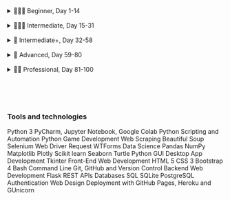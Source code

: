 <details>

<summary>👨🏻‍🎓 Beginner, Day 1-14</summary>

### 👨🏻‍🎓 Beginner

#### ✔ 1. [Working with Variables in Python to Manage Data](https://github.com/joysmith/python-by-angela-yu/tree/main/1%20Beginner/01%20Working%20with%20Variables%20in%20Python%20to%20Manage%20Data)

- Topics: Printing, Commenting, Debugging, String Manipulation, and Variables

#### ✔ 2. [Understanding Data Types and How to Manipulate Strings](https://github.com/joysmith/python-by-angela-yu/tree/main/1%20Beginner/02%20Understanding%20Data%20Types%20and%20How%20to%20Manipulate%20Strings)

- Topics: Data Types, Numbers, Operations, Type Conversion, f-Strings

#### ✔ 3. [Control Flow and Logical Operators](https://github.com/joysmith/python-by-angela-yu/tree/main/1%20Beginner/03%20Control%20Flow%20and%20Logical%20Operators)

- Topics: Conditional Statements, Logical Operators, Code Blocks and Scope

#### ✔ 4. [Randomisation and Python Lists](https://github.com/joysmith/python-by-angela-yu/tree/main/1%20Beginner/04%20Randomisation%20and%20Python%20Lists)

- Topics: Randomisation and Python Lists

#### ✔ 5. [Python Loops](https://github.com/joysmith/python-by-angela-yu/tree/main/1%20Beginner/05%20Python%20Loops)

- Topics: Python Loops

#### ✔ 6. [Python Functions & Karel](https://github.com/joysmith/python-by-angela-yu/tree/main/1%20Beginner/06%20Python%20Functions%20%26%20Karel)

- Topics: Functions, Code Blocks, and While Loops

#### ✔ 7. [Hangman](https://github.com/joysmith/python-by-angela-yu/tree/main/1%20Beginner/07%20Hangman)

- Topics: For & While Loops, IF/ELSE, Lists, Strings, Range, Random module, ASCII art, Improve User Experience

#### ✔ 8. [Function Parameters & Caesar Cipher](https://github.com/joysmith/python-by-angela-yu/tree/main/1%20Beginner/08%20Function%20Parameters%20%26%20Caesar%20Cipher)

- Topics: Functions with Inputs, Positional vs. Keyword Arguments

#### ✔ 9. [Dictionaries, Nesting and the Secret Auction](https://github.com/joysmith/python-by-angela-yu/tree/main/1%20Beginner/09%20Dictionaries%2C%20Nesting%20and%20the%20Secret%20Auction)

- Topics: Dictionaries and Nesting

#### ✔ 10. [Function Return Values and the Calculator Project](https://github.com/joysmith/python-by-angela-yu/tree/main/1%20Beginner/10%20Function%20Return%20Values%20and%20the%20Calculator%20Project)

- Topics: Functions with Outputs, Docstrings

#### 🏁 11. [Blackjack Capstone Project](https://github.com/joysmith/python-by-angela-yu/tree/main/1%20Beginner/11%20Blackjack%20Capstone%20Project)

- Blackjack Capstone Project
- Still a work in progress

#### ✔ 12. [Scope and Namespacing in Python](https://github.com/joysmith/python-by-angela-yu/tree/main/1%20Beginner/12%20Scope%20and%20Namespacing%20in%20Python)

- Topics: Namespaces, Local vs. Global Scope, Modifying a Global Variable, Python Constants

#### ✔ 13. [Debugging: How to Find and Fix Errors in your Code](https://github.com/joysmith/python-by-angela-yu/tree/main/1%20Beginner/13%20Debugging%20How%20to%20Find%20and%20Fix%20Errors%20in%20your%20Code)

- Topics: Describe the Problem, Reproduce the Bug, Evaluate Each Line, Use a print() Statement, Use a Debugger

#### ✔ 14. [Higher Lower Game Project](https://github.com/joysmith/python-by-angela-yu/tree/main/1%20Beginner/14%20Higher%20Lower%20Game%20Project)

- Topics: Using Dictionaries, Conditionals, Functions, Debugging, and Random module

</details>

<br>

<details>

<summary>🏋🏻‍♂️ Intermediate, Day 15-31</summary>

### 🏋🏻‍♂️ Intermediate

#### ✔ 15. [Local Development Environment Setup & the Coffee Machine Project](https://github.com/joysmith/python-by-angela-yu/tree/main/2%20Intermediate/15%20Local%20Development%20Environment%20Setup%20%26%20the%20Coffee%20Machine%20Project)

- Topics: Setup Local Development Environment and Coffee Machine Project, PEP8 Style Guide, Functions, Using Pycharm

#### ✔ 16. [Object Oriented Programming (OOP)](<https://github.com/joysmith/python-by-angela-yu/tree/main/2%20Intermediate/16%20Object%20Oriented%20Programming%20(OOP)>)

- Topics: Object Oriented Programming (OOP): Classes, Objects, Constructing Objects, Accessing Attributes, Add Python Packages, Modifying Object Attributes and Calling Methods

#### ✔ 17. [The Quiz Project & the Benefits of OOP](https://github.com/joysmith/python-by-angela-yu/tree/main/2%20Intermediate/17%20The%20Quiz%20Project%20%26%20the%20Benefits%20of%20OOP)

- Topics: Object Oriented Programming (OOP): Classes, Attributes, Class Constructors (init()), Methods

#### ✔ 18. [Turtle Graphics and GUIs](https://github.com/joysmith/python-by-angela-yu/tree/main/2%20Intermediate/18%20Turtle%20Graphics%20and%20GUIs)

- Topics: Turtle Graphics, Tuples, and Importing Modules

#### ✔ 19. [Instances, State and Higher Order Functions](https://github.com/joysmith/python-by-angela-yu/tree/main/2%20Intermediate/19%20Instances%2C%20State%20and%20Higher%20Order%20Functions)

- Topics: Turtle Graphics, Event listeners, Functions, Objects States and Instances, Turtle Coordinate System

#### ✔ 20. [Build the Snake Game Part 1: Animation & Coordinates](https://github.com/joysmith/python-by-angela-yu/tree/main/2%20Intermediate/20%20Build%20the%20Snake%20Game%20Part%201%20Animation%20%26%20Coordinates)

- Topics: Turtle module, Animating Snake Segments, OOP and classes

#### ✔ 21. [Build the Snake Game Part 2: Inheritance & List Slicing](https://github.com/joysmith/python-by-angela-yu/tree/main/2%20Intermediate/21%20Build%20the%20Snake%20Game%20Part%202%20Inheritance%20%26%20List%20Slicing)

- Topics: Turtle module, Class Inheritance, Slicing

#### ✔ 22. [Build Pong: The Famous Arcade Game](https://github.com/joysmith/python-by-angela-yu/tree/main/2%20Intermediate/22%20Build%20Pong%20The%20Famous%20Arcade%20Game)

- Topics: Turtle module, OOP: Classes, Game Logic

#### 🏁 23. [The Turtle Crossing Capstone Project](https://github.com/joysmith/python-by-angela-yu/tree/main/2%20Intermediate/23%20The%20Turtle%20Crossing%20Capstone%20Project)

- Topics: OOP: Constructor Classes, Inheritance, Turtle Coordinate System, Turtle Game engine

#### ✔ 24. [Files, Directories and Paths](https://github.com/joysmith/python-by-angela-yu/tree/main/2%20Intermediate/24%20Files%2C%20Directories%20and%20Paths)

- Topics: Open, Read, and Write to Files, Relative and Absolute File Paths, Readlines Method, Replace() Method, Strip() Method

#### ✔ 25. [Working with CSV Data and the Pandas Library](https://github.com/joysmith/python-by-angela-yu/tree/main/2%20Intermediate/25%20Working%20with%20CSV%20Data%20and%20the%20Pandas%20Library)

- Topics: CSV Library, Pandas Library: DataFrames and Series

#### ✔ 26. [List Comprehension & the NATO Pilot's Alphabet](https://github.com/joysmith/python-by-angela-yu/tree/main/2%20Intermediate/26%20List%20Comprehension%20%26%20the%20NATO%20Pilot's%20Alphabet)

- Topics: List Comprehension, Dictionary Comprehension, Iterate over Pandas DataFrames

#### ✔ 27. [Tkinter, \*args, \*\*kwargs and Creating GUI Programs](https://github.com/joysmith/python-by-angela-yu/tree/main/2%20Intermediate/27%20Tkinter%2C%20args%2C%20kwargs%20and%20Creating%20GUI%20Programs)

- Topics: Graphical User Interfaces with Tkinter (Widgets and Methods), Advanced Functions (\*Args, \*\*Kwargs)

#### ✔ 28. [Tkinter, Dynamic Typing and the Pomodoro GUI Application](https://github.com/joysmith/python-by-angela-yu/tree/main/2%20Intermediate/28%20Tkinter%2C%20Dynamic%20Typing%20and%20the%20Pomodoro%20GUI%20Application)

- Topics: Tkinter, Canvas Widget, Add Images to Tkinter, UI, Dynamic Typing

#### ✔ 29. [Building a Password Manager GUI App with Tkinter](https://github.com/joysmith/python-by-angela-yu/tree/main/2%20Intermediate/29%20Building%20a%20Password%20Manager%20GUI%20App%20with%20Tkinter)

- Topics: Tkinter: Working with Images and Setting up the Canvas, Using grid() and columnspan Dialogue boxes and pop-ups, Reviewed list comprehensions, and join() method

#### ✔ 30. [Errors, Exceptions and JSON Data: Improving the Password Manager](https://github.com/joysmith/python-by-angela-yu/tree/main/2%20Intermediate/30%20Errors%2C%20Exceptions%20and%20JSON%20Data%20Improving%20the%20Password%20Manager)

- Topics: Errors, Raising Exceptions, Write, read and update JSON Data, IndexError Handling, KeyError Handling, Exception Handling

#### 🏁 31. [Capstone Project - Flash Card App](https://github.com/joysmith/python-by-angela-yu/tree/main/2%20Intermediate/31%20Capstone%20Project%20-%20Flash%20Card%20App)

- Topics: Tkinter, Exception handling, Write, read and update JSON Data, Reading CSVs, Pandas, Opening and Writing to Files

</details>

<br>

<details>

<summary>💪 Intermediate+, Day 32-58</summary>

### 💪 Intermediate+

#### ✔ 32. [Send Email (smtplib) & Manage Dates (datetime): The Automated #### Birthday Wisher](<https://github.com/joysmith/python-by-angela-yu/tree/main/3%20Intermediate%20%2B%2B/32%20Send%20Email%20(smtplib)%20%26%20Manage%20Dates%20(datetime)%20The%20Automated%20Birthday%20Wisher>)

- Topics: Email SMTP, Datetime module, Pandas, Dictionary comprehensions

#### ✔ 33. [API Endpoints and API Parameters - ISS Overhead Notifier](https://github.com/joysmith/python-by-angela-yu/tree/main/3%20Intermediate%20%2B%2B/33%20API%20Endpoints%20and%20API%20Parameters%20-%20ISS%20Overhead%20Notifier)

- Topics: API: API Endpoints, Making API Calls, HTTP Codes, Exceptions, JSON Data, API Parameters, Python split() method

#### ✔ 34. [API Practice - Creating a GUI Quiz App](https://github.com/joysmith/python-by-angela-yu/tree/main/3%20Intermediate%20%2B%2B/34%20API%20Practice%20-%20Creating%20a%20GUI%20Quiz%20App)

- Topics: API: Review API Endpoints, Making API Calls, API Parameters, Unescaping HTML Entities, Class based Tkinter UI, Python Typing, Type Hints

#### ✔ 35. [Keys, Authentication & Environment Variables: Send SMS](https://github.com/joysmith/python-by-angela-yu/tree/main/3%20Intermediate%20%2B%2B/35%20Keys%2C%20Authentication%20%26%20Environment%20Variables%20Send%20SMS)

- Topics: API: API Keys, Authentication, Environment Variables, Sending SMS, Review python slicing

#### ✔ 36. [Stock Trading News Alert Project](https://github.com/joysmith/python-by-angela-yu/tree/main/3%20Intermediate%20%2B%2B/36%20Stock%20Trading%20News%20Alert%20Project)

- Topics: API: API Keys, Authentication, Sending Messages, working with JSON

#### ✔ 37. [Habit Tracking Pixel Project](https://github.com/joysmith/python-by-angela-yu/tree/main/3%20Intermediate%20%2B%2B/37%20Habit%20Tracking%20Pixel%20Project)

- Topics: Advanced Authentication and POST/PUT/DELETE Requests

#### ✔ 38. [Build a Workout Tracking App that Talks to Google Sheets!](https://github.com/joysmith/python-by-angela-yu/tree/main/3%20Intermediate%20%2B%2B/38%20Build%20a%20Workout%20Tracking%20App%20that%20Talks%20to%20Google%20Sheets!)

- Topics: APIs and making POST Requests, Python DateTime strftime(), Authorization Headers (Basic Authentication), Environment Variables, OpenAi GPT-3, Nutritionix API

#### 🏳️ 39. [Capstone Part 1: Flight Deal Finder](https://github.com/joysmith/python-by-angela-yu/tree/main/3%20Intermediate%20%2B%2B/39%20Capstone%20Part%201%20Flight%20Deal%20Finder)

- Topics: APIs and making POST Requests, Python DateTime strftime(), Timedelta in datetime module, OOP Classes, Exception Handling

#### 🏳️ 40. [Capstone Part 2: Flight Club!](https://github.com/joysmith/python-by-angela-yu/tree/main/3%20Intermediate%20%2B%2B/40%20Capstone%20Part%202%20Flight%20Club!)

- Topics: APIs and making POST Requests, Python DateTime strftime(), Timedelta in datetime module

#### ✔ 41. [Introduction to HTML](https://github.com/joysmith/python-by-angela-yu/tree/main/3%20Intermediate%20%2B%2B/41%20Introduction%20to%20HTML)

- Topics: Intro to HTML: HTML Tag, HTML Boilerplate, HTML Lists, HTML Image Elements, HTML Links and Anchor Tags

#### ✔ 42. [Intermediate HTML](https://github.com/joysmith/python-by-angela-yu/tree/main/3%20Intermediate%20%2B%2B/42%20Intermediate%20HTML)

- Topics: Intermediate HTML: HTML Tables, HTML Forms

#### ✔ 43. [Introduction to CSS](https://github.com/joysmith/python-by-angela-yu/tree/main/3%20Intermediate%20%2B%2B/43%20Introduction%20to%20CSS)

- Topics: Intro to CSS: Inline, Internal and External CSS, Debugging CSS Code, ID Selectors, Class Selectors, Tag Selectors

#### ✔ 44. [Intermediate CSS](https://github.com/joysmith/python-by-angela-yu/tree/main/3%20Intermediate%20%2B%2B/44%20Intermediate%20CSS)

- Topics: Intermediate CSS: Favicons, Box Model, CSS Display Property, Static and Relative Positioning, Absolute Positioning, Centering Elements with CSS, Font Styling, CSS Sizing, Font Properties

#### ✔ 45. [Web Scraping with Beautiful Soup](https://github.com/joysmith/python-by-angela-yu/tree/main/3%20Intermediate%20%2B%2B/45%20Web%20Scraping%20with%20Beautiful%20Soup)

- Topics: Scraping the Web with Beautiful Soup

#### ✔ 46. [Create a Spotify Playlist using the Musical Time Machine](https://github.com/joysmith/python-by-angela-yu/tree/main/3%20Intermediate%20%2B%2B/46%20Create%20a%20Spotify%20Playlist%20using%20the%20Musical%20Time%20Machine)

- Topics: Scraping the Web with Beautiful Soup, strip() method, list comprehensions, requests module

#### ✔ 47. [Create an Automated Amazon Price Tracker](https://github.com/joysmith/python-by-angela-yu/tree/main/3%20Intermediate%20%2B%2B/47%20Create%20an%20Automated%20Amazon%20Price%20Tracker)

- Topics: Scraping the Web with Beautiful Soup, strip() method, smtplib module, requests module

#### ✔ 48. [Selenium Webdriver and Game Playing Bot](https://github.com/joysmith/python-by-angela-yu/tree/main/3%20Intermediate%20%2B%2B/48%20Selenium%20Webdriver%20and%20Game%20Playing%20Bot)

- Topics: Scraping with Selenium: Webdriver, Finding and Selecting Elements on a website, automate forms, clicking buttons; Advanced Web Scraping

#### ✔ 49. [Automating Job Applications on LinkedIn](https://github.com/joysmith/python-by-angela-yu/tree/main/3%20Intermediate%20%2B%2B/49%20Automating%20Job%20Applications%20on%20LinkedIn)

- Topics: Scraping with Selenium: Webdriver, Finding and Selecting Elements on a website; Exception Handling: NoSuchElementException

#### ✔ 50. [Automated Tinder Swiper](https://github.com/joysmith/python-by-angela-yu/tree/main/3%20Intermediate%20%2B%2B/50%20Automated%20Tinder%20Swiper)

- Topics: Selenium (Xpath, window_handles, switch_to_window, ElementClickInterceptedException) and Python

#### ✔ 51. [Internet Speed Twitter Complaint Bot](https://github.com/joysmith/python-by-angela-yu/tree/main/3%20Intermediate%20%2B%2B/51%20Internet%20Speed%20Twitter%20Complaint%20Bot)

- Topics: Selenium (Xpath), Python, Review Classes and methods

#### ✔ 52. [Instagram Follower Bot](https://github.com/joysmith/python-by-angela-yu/tree/main/3%20Intermediate%20%2B%2B/52%20Instagram%20Follower%20Bot)

- Topics: Selenium, Python, Classes, Exception Handling

#### ✔ 53. [Automated Data Entry Job](https://github.com/joysmith/python-by-angela-yu/tree/main/3%20Intermediate%20%2B%2B/53%20Automated%20Data%20Entry%20Job)

- Topics: Selenium, Python, Selenium

#### ✔ 54. [Introduction to Web Development with Flask](https://github.com/joysmith/python-by-angela-yu/tree/main/3%20Intermediate%20%2B%2B/54%20Introduction%20to%20Web%20Development%20with%20Flask)

- Topics: Python, Flask Framework

#### ✔ 55. [HTML & URL Parsing in Flask and the Higher Lower Game](https://github.com/joysmith/python-by-angela-yu/tree/main/3%20Intermediate%20%2B%2B/55%20HTML%20%26%20URL%20Parsing%20in%20Flask%20and%20the%20Higher%20Lower%20Game)

- Topics: Advanced Decorators, Rendering HTML, Parsing URLs and Flask Debugging

#### ✔ 56. [Rendering HTML/Static Files and Name Card Project](https://github.com/joysmith/python-by-angela-yu/tree/main/3%20Intermediate%20%2B%2B/56%20Rendering%20HTMLStatic%20Files%20and%20Name%20Card%20Project)

- Topics: Static files, HTML/CSS File Rendering and a Flask Personal Site

#### ✔ 57. [Templating with Jinja and Blog Project](https://github.com/joysmith/python-by-angela-yu/tree/main/3%20Intermediate%20%2B%2B/57%20Templating%20with%20Jinja%20and%20Blog%20Project)

- Topics: URL Building and Templating with Jinja in a Flask Application

#### ✔ 58. [Bootstrap](https://github.com/joysmith/python-by-angela-yu/tree/main/3%20Intermediate%20%2B%2B/58%20Bootstrap)

- Topics: Bootstrap layout, Bootstrap Components

</details>

<br>

<details>

<summary>🚀 Advanced, Day 59-80</summary>

### 🚀 Advanced

#### ✔ 59. [Upgraded Blog with Bootstrap](https://github.com/joysmith/python-by-angela-yu/tree/main/4%20Advanced/59%20Upgraded%20Blog%20with%20Bootstrap)

- Topics: Bootstrap templates for a multi-page Website, Dynamically generate pages, Interactive and adaptive Nav bars, Mobile responsiveness, API, Jinja to render templates

#### ✔ 60. [HTML Forms with Flask](https://github.com/joysmith/python-by-angela-yu/tree/main/4%20Advanced/60%20HTML%20Forms%20with%20Flask)

- Topics: POST requests with Flask, HTML Forms, send emails with smtplib

#### ✔ 61. [Building Advanced Forms with WTForms](https://github.com/joysmith/python-by-angela-yu/tree/main/4%20Advanced/61%20Building%20Advanced%20Forms%20with%20WTForms)

- Topics: Flask-Bootstrap, Flask-WTF extension to create Forms, Form Validation, Jinja and Flask-Bootstrap Template Inheritance

#### ✔ 62. [Flask, WTForms, Bootstrap and CSV - Coffee & Wifi Project](https://github.com/joysmith/python-by-angela-yu/tree/main/4%20Advanced/62%20Flask%2C%20WTForms%2C%20Bootstrap%20and%20CSV%20-%20Coffee%20%26%20Wifi%20Projectv)

- Topics: Advanced Flask, WTForms, Bootstrap, Jinja, CSS and CSV

#### ✔ 63. [Databases and with SQLite and SQLAlchemy](https://github.com/joysmith/python-by-angela-yu/tree/main/4%20Advanced/63%20Databases%20and%20with%20SQLite%20and%20SQLAlchemy)

- Topics: Flask, SQLite Databases (SQLite3; SQLAlchemy), CRUD Operations with SQLAlchemy

#### ✔ 64. [My Top 10 Movies Website](https://github.com/joysmith/python-by-angela-yu/tree/main/4%20Advanced/64%20My%20Top%2010%20Movies%20Website)

- Topics: Flask, SQLite Databases (SQLite3; SQLAlchemy), CRUD Operations with SQLAlchemy, requests module

#### ✔ 65. [Web Design School - How to Create a Website that People will Love](https://github.com/joysmith/python-by-angela-yu/tree/main/4%20Advanced/65%20Web%20Design%20School%20-%20How%20to%20Create%20a%20Website%20that%20People%20will%20Love)

- Topics: Color Theory, Typography, User Interface (UI) Design, User Experience (UX) Design, Daily UI

#### ✔ 66. [Building Your Own API with RESTful Routing](https://github.com/joysmith/python-by-angela-yu/tree/main/4%20Advanced/66%20Building%20Your%20Own%20API%20with%20RESTful%20Routing)

- Topics: REST APIs, HTTP GET, POST PUT, PATCH, DELETE, (CRUD), API Documentation, Postman (API Testing Tool)

#### 🏳️ 67. [Blog Capstone Project Part 3 - RESTful Routing](https://github.com/joysmith/python-by-angela-yu/tree/main/4%20Advanced/67%20Blog%20Capstone%20Project%20Part%203%20-%20RESTful%20Routing)

- Topics: SQLAlchemy, WTForms, Datetime module, Jinja Templating

#### ✔ 68. [Authentication with Flask](https://github.com/joysmith/python-by-angela-yu/tree/main/4%20Advanced/68%20Authentication%20with%20Flask)

- Topics: Authentication, Encryption and Hashing, Salting Passwords, Hashing and Salting using Wekzeug, Flask-Login, Flask Flash Messages Passing Authentication Status to Templates (Template Inheritance)

#### 🏳️ 69. [Blog Capstone Project Part 4 - Adding Users](https://github.com/joysmith/python-by-angela-yu/tree/main/4%20Advanced/69%20Blog%20Capstone%20Project%20Part%204%20-%20Adding%20Users)

- Topics: Flask, Get/POST requests, flask-gravatar, Relational Databases(SQLAlchemy) CKEditorField, Python decorators, WTForm, Werkzeug (hash and salt passwords), Gravatar

#### ✔ 70. [Deploying Your Web Application with Heroku](https://github.com/joysmith/python-by-angela-yu/tree/main/4%20Advanced/70%20Deploying%20Your%20Web%20Application%20with%20Heroku)

- Topics: Git, Github, and Version Control: Git Commands, Creating a Remote Repository, Creating Files (.gitignore), Branching, Merging, Cloning, Forking, Pull vs Push Requests

#### ✔ 71. [Data Exploration with Pandas: College Major](https://github.com/joysmith/python-by-angela-yu/tree/main/4%20Advanced/71%20Data%20Exploration%20with%20Pandas%20College%20Major)

- Topics: Flask, Web Hosting (Render), .gitignore, Version Control, Environment Variables, Gunicorn, PostgreSQL

#### ✔ 72. [Data Visualisation with Matplotlib: Programming Languages](https://github.com/joysmith/python-by-angela-yu/tree/main/4%20Advanced/72%20Data%20Visualisation%20with%20Matplotlib%20Programming%20Languages)

- Topics: Pandas, Python, Beautiful Soup (Web Scraping)

#### ✔ 73. [Aggregate & Merge Data with Pandas: Analyse the LEGO Dataset](https://github.com/joysmith/python-by-angela-yu/tree/main/4%20Advanced/73%20Aggregate%20%26%20Merge%20Data%20with%20Pandas%20Analyse%20the%20LEGO%20Dataset)

- Topics: Matplotlib, Pandas, Python

#### ✔ 74. [Google Trends Data: Resampling and Visualising Time Series](https://github.com/joysmith/python-by-angela-yu/tree/main/4%20Advanced/74%20Google%20Trends%20Data%20Resampling%20and%20Visualising%20Time%20Series)

- Topics: Matplotlib (Create line, bar charts, scatter plot), Use relational databases by using primary and foreign keys, Pandas (.agg(), .groupby(), .merge(), .sort_values(), .value_counts(), .rename()), Python

#### ✔ 75. [Beautiful Plotly Charts & Analysing the Android App Store](https://github.com/joysmith/python-by-angela-yu/tree/main/4%20Advanced/75%20Beautiful%20Plotly%20Charts%20%26%20Analysing%20the%20Android%20App%20Store)

- Topics: Pandas and Matplotlib: Data Cleaning, Resampling Time Series Data, Converting to Datetime, Data Visualisation (Line Charts, Locators, DateFormatters, Line Style, and Markers)

#### ✔ 76. [Computation with NumPy and N-Dimensional Arrays](https://github.com/joysmith/python-by-angela-yu/tree/main/4%20Advanced/76%20Computation%20with%20NumPy%20and%20N-Dimensional%20Arrays)

- Topics: Pandas (Data Cleaning: Removing NaN Values, Finding and Removing Duplicates, Dropping Unused Columns, Removing NaN Values, Converting Data to Numeric Types, Working with Nested Column Data) and Plotly ( Pie, Donut, Bar Charts, Box Plots, Scatter Plots, Colour Scales)

#### ✔ 77. [Linear Regression and Data Visualisation with Seaborn](https://github.com/joysmith/python-by-angela-yu/tree/main/4%20Advanced/77%20Linear%20Regression%20and%20Data%20Visualisation%20with%20Seaborn)

- Topics: Numpy: Generating and Manipulating ndarrays, Broadcasting, Scalars and Matrix Multiplication, Linear Algebra with Vectors, Manipulating Images as ndarrays

#### ✔ 78. [Analysing the Nobel Prize with Plotly, Matplotlib & Seaborn](https://github.com/joysmith/python-by-angela-yu/tree/main/4%20Advanced/78%20Analysing%20the%20Nobel%20Prize%20with%20Plotly%2C%20Matplotlib%20%26%20Seaborn)

- Topics: Seaborn (Regression a scatter plot, Bubble charts), Matplotlib, Pandas, Linear regression with scikit-learn, convert data with floor division.

#### ✔ 79. [The Tragic Discovery of Handwashing: t-Tests & Distributions](https://github.com/joysmith/python-by-angela-yu/tree/main/4%20Advanced/79%20The%20Tragic%20Discovery%20of%20Handwashing%20t-Tests%20%26%20Distributions)

- Topics: Seaborn , Matplotlib, Plotly

#### 🏳️ 80. [Capstone Project - Predict House Prices](https://github.com/joysmith/python-by-angela-yu/tree/main/4%20Advanced/80%20Capstone%20Project%20-%20Predict%20House%20Prices)

- Topics: Matplotlib, Plotly, Numpy, Scipy, T-tests

</details>

<br>

<details>

<summary>👨‍💻 Professional, Day 81-100</summary>

### 👨‍💻 Professional

#### ✔ 81. [Portfolio Project - Text to Morse Code Converter](https://github.com/joysmith/python-by-angela-yu/tree/main/5%20Professional/81%20Portfolio%20Project%20-%20Text%20to%20Morse%20Code%20Converter)

- Topics: Seaborn, Plotly

#### ✔ 82. [Portfolio Project - A website to show off your skills and the things I built](https://github.com/joysmith/python-by-angela-yu/tree/main/5%20Professional/82%20Portfolio%20Project%20-%20A%20website%20to%20show%20off%20your%20skills%20and%20the%20things%20I%20built)

-

#### ✔ 83. [Portfolio Project - Built a text-based version of the Tic Tac Toe game](https://github.com/joysmith/python-by-angela-yu/tree/main/5%20Professional/83%20Portfolio%20Project%20-%20Built%20a%20text-based%20version%20of%20the%20Tic%20Tac%20Toe%20game)

-

#### ✔ 84. [Portfolio Project - A program where you can upload images and add a watermark](https://github.com/joysmith/python-by-angela-yu/tree/main/5%20Professional/84%20Portfolio%20Project%20-%20A%20program%20where%20you%20can%20upload%20images%20and%20add%20a%20watermark)

-

#### ✔ 85. [Portfolio Project - A Tkinter GUI desktop application that tests your typing speed](https://github.com/joysmith/python-by-angela-yu/tree/main/5%20Professional/85%20Portfolio%20Project%20-%20A%20Tkinter%20GUI%20desktop%20application%20that%20tests%20your%20typing%20speed)

-

#### ✔ 86. [Portfolio Project - Using Python Turtle, build a clone of the 80s hit game Breakout](https://github.com/joysmith/python-by-angela-yu/tree/main/5%20Professional/86%20Portfolio%20Project%20-%20Using%20Python%20Turtle%2C%20build%20a%20clone%20of%20the%2080s%20hit%20game%20Breakout)

-

#### ✔ 87. [Portfolio Project - Built a website that lists cafes with wifi and power for remote working](https://github.com/joysmith/python-by-angela-yu/tree/main/5%20Professional/87%20Portfolio%20Project%20-%20Built%20a%20website%20that%20lists%20cafes%20with%20wifi%20and%20power%20for%20remote%20working)

-

#### ✔ 88. [Portfolio Project - Built a todo list website with Flask](https://github.com/joysmith/python-by-angela-yu/tree/main/5%20Professional/88%20Portfolio%20Project%20-%20Built%20a%20todo%20list%20website%20with%20Flask)

-

#### ✔ 89. [Portfolio Project - Disappearing Text Writing App](https://github.com/joysmith/python-by-angela-yu/tree/main/5%20Professional/89%20Portfolio%20Project%20-%20Disappearing%20Text%20Writing%20App)

-

#### ✔ 90. [Portfolio Project - Convert PDF to Audiobook](https://github.com/joysmith/python-by-angela-yu/tree/main/5%20Professional/90%20Portfolio%20Project%20-%20Convert%20PDF%20to%20Audiobook)

-

#### ✔ 91. [Portfolio Project - Image Colour Palette Generator](https://github.com/joysmith/python-by-angela-yu/tree/main/5%20Professional/91%20Portfolio%20Project%20-%20Image%20Colour%20Palette%20Generator)

-

#### ✔ 92. [Portfolio Project - Built a custom web scraper to collect data](https://github.com/joysmith/python-by-angela-yu/tree/main/5%20Professional/

-

92%20Portfolio%20Project%20-%20Built%20a%20custom%20web%20scraper%20to%20collect%20data)

#### ✔ 93. [Portfolio Project - Automate the Google Dinosaur Game](https://github.com/joysmith/python-by-angela-yu/tree/main/5%20Professional/93%20Portfolio%20Project%20-%20Automate%20the%20Google%20Dinosaur%20Game)

-

#### ✔ 94. [Portfolio Project - Space Invaders](https://github.com/joysmith/python-by-angela-yu/tree/main/5%20Professional/94%20Portfolio%20Project%20-%20Space%20Invaders)

-

#### ✔ 95. [Portfolio Project - Built a custom website using an API](https://github.com/joysmith/python-by-angela-yu/tree/main/5%20Professional/95%20Portfolio%20Project%20-%20Built%20a%20custom%20website%20using%20an%20API)

-

#### ✔ 96. [Portfolio Project - An eCommerce website with payment processing](https://github.com/joysmith/python-by-angela-yu/tree/main/5%20Professional/

-

96%20Portfolio%20Project%20-%20An%20eCommerce%20website%20with%20payment%20processing)

#### ✔ 97. [Portfolio Project - Sent a WhatsApp Message with Python](https://github.com/joysmith/python-by-angela-yu/tree/main/5%20Professional/97%20Portfolio%20Project%20-%20Sent%20a%20WhatsApp%20Message%20with%20Python)

-

#### ✔ 98. [Portfolio Project - Analysed and Visualise the Space Race](https://github.com/joysmith/python-by-angela-yu/tree/main/5%20Professional/98%20Portfolio%20Project%20-%20Analysed%20and%20Visualise%20the%20Space%20Race)

-

#### ✔ 99. [Portfolio Project - Analyzing Deaths involving Police in the United States](https://github.com/joysmith/python-by-angela-yu/tree/main/5%20Professional/

-

99%20Portfolio%20Project%20-%20Analyzing%20Deaths%20involving%20Police%20in%20the%20United%20States)

#### ✔100. [Portfolio Project - Predicting Earnings using Multivariable Regression](https://github.com/joysmith/python-by-angela-yu/tree/main/5%20Professional/

-

100%20Portfolio%20Project%20-%20Predicting%20Earnings%20using%20Multivariable%20Regression)

</details>

<br>
<br>
<br>
<br>

### Tools and technologies

Python 3
PyCharm, Jupyter Notebook, Google Colab
Python Scripting and Automation
Python Game Development
Web Scraping
Beautiful Soup
Selenium Web Driver
Request
WTForms
Data Science
Pandas
NumPy
Matplotlib
Plotly
Scikit learn
Seaborn
Turtle
Python GUI Desktop App Development
Tkinter
Front-End Web Development
HTML 5
CSS 3
Bootstrap 4
Bash Command Line
Git, GitHub and Version Control
Backend Web Development
Flask
REST
APIs
Databases
SQL
SQLite
PostgreSQL
Authentication
Web Design
Deployment with GitHub Pages, Heroku and GUnicorn
